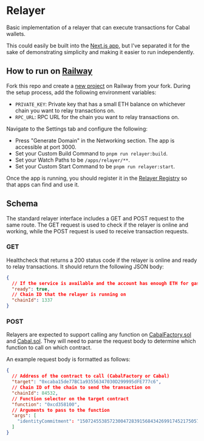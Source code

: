 # Relayer

Basic implementation of a relayer that can execute transactions for Cabal wallets.

This could easily be built into the [Next.js app](../web/README.md), but I've separated it for the sake of demonstrating simplicity and making it easier to run independently.

## How to run on [Railway](https://railway.app?referralCode=ONtqGs)

Fork this repo and create a [new project](https://railway.app/new) on Railway from your fork. During the setup process, add the following environment variables:

- `PRIVATE_KEY`: Private key that has a small ETH balance on whichever chain you want to relay transactions on.
- `RPC_URL`: RPC URL for the chain you want to relay transactions on.

Navigate to the Settings tab and configure the following:

- Press "Generate Domain" in the Networking section. The app is accessible at port 3000.
- Set your Custom Build Command to `pnpm run relayer:build`.
- Set your Watch Paths to be `/apps/relayer/**`.
- Set your Custom Start Command to be `pnpm run relayer:start`.

Once the app is running, you should register it in the [Relayer Registry](../contracts/README.md) so that apps can find and use it.

## Schema

The standard relayer interface includes a GET and POST request to the same route. The GET request is used to check if the relayer is online and working, while the POST request is used to receive transaction requests.

### GET

Healthcheck that returns a 200 status code if the relayer is online and ready to relay transactions. It should return the following JSON body:

```json
{
  // If the service is available and the account has enough ETH for gas on relayed transactions
  "ready": true,
  // Chain ID that the relayer is running on
  "chainId": 1337
}
```

### POST

Relayers are expected to support calling any function on [CabalFactory.sol](../contracts/src/CabalFactory.sol) and [Cabal.sol](../contracts/src/Cabal.sol). They will need to parse the request body to determine which function to call on which contract.

An example request body is formatted as follows:

```json
{
  // Address of the contract to call (CabalFactory or Cabal)
  "target": "0xcaba15de77BC1a93556347030D299995dFE777c6",
  // Chain ID of the chain to send the transaction on
  "chainId": 84532,
  // Function selector on the target contract
  "function": "0xcd358100",
  // Arguments to pass to the function
  "args": [
    "identityCommitment": "15072455385723004728391568434269917452175057560864330595979104241296826134229"
  ]
}
```
